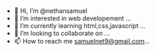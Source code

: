 - 👋 Hi, I’m @nethansamuel
- 👀 I’m interested in web developement ...
- 🌱 I’m currently learning html,css,javascript ...
- 💞️ I’m looking to collaborate on ...
- 📫 How to reach me samuelnet9@gmail.com...

<!---
nethansamuel/nethansamuel is a ✨ special ✨ repository because its `README.md` (this file) appears on your GitHub profile.
You can click the Preview link to take a look at your changes.
--->

